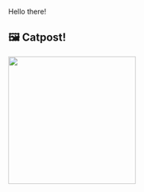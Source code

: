 Hello there!



## 🖼️ Catpost!

<sub>
    <img src="https://cdn2.thecatapi.com/images/XTO_ISQUN.jpg" height="256">
</sub>

